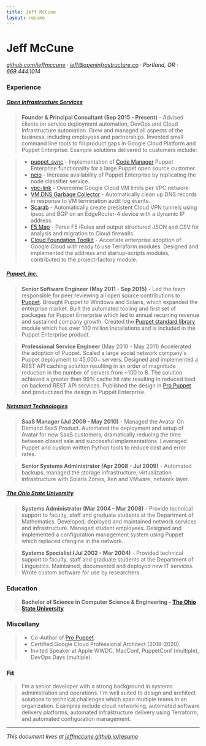 ```yaml
---
title: Jeff McCune
layout: resume
---
```


# Jeff McCune

_[github.com/jeffmccune](https://github.com/jeffmccune) &middot; jeff@openinfrastructure.co &middot; Portland, OR &middot; 669.444.1014_

### Experience

##### [Open Infrastructure Services](https://openinfrastructure.co)

> **Founder & Principal Consultant (Sep 2015 - Present)** - Advised clients on
> service deployment automation, DevOps and Cloud Infrastructure automation.
> Grew and managed all aspects of the business, including employees and
> partnerships.  Invented small command line tools to fill product gaps in
> Google Cloud Platform and Puppet Enterprise.  Example solutions delivered to
> customers include:

>  * [puppet_sync][puppet_sync] - Implementation of [Code
>    Manager][code_manager] Puppet Enterprise functionality for a large Puppet open
>    source customer.
>  * [ncio][ncio] - Increase availability of Puppet Enterprise by replicating
>    the node classifier service.
>  * [vpc-link][vpc-link] - Overcome Google Cloud VM limits per VPC network.
>  * [VM DNS Garbage Collector][vm-dns-gc] - Automatically clean up DNS records
>    in response to VM termination audit log events.
>  * [Scarab][scarab] - Automatically create presistent Cloud VPN tunnels using
>    ipsec and BGP on an EdgeRouter-4 device with a dynamic IP address.
>  * [F5 Map][f5map] - Parse F5 iRules and output structured JSON and CSV for
>    analysis and migration to Cloud firewalls.
>  * [Cloud Foundation Toolkit][cft] - Accerlate enterprise adoption of Google
>    Cloud with ready to use Terraform modules.  Designed and implemented the
>    address and startup-scripts modules, contributed to the project-factory
>    module.

##### [Puppet, Inc.](https://puppet.com/)

> **Senior Software Engineer (May 2011 - Sep 2015)** - Led the team responsible
> for peer reviewing all open source contributions to [Puppet][puppet-code].
> Brought Puppet to Windows and Solaris, which expanded the enterprise market.
> Built the automated tooling and first set of packages for Puppet Enterprise
> which led to annual recurring revenue and sustained company growth.  Created
> the [Puppet standard library][stdlib] module which has over 100 million
> installations and is included in the Puppet Enterprise product.

> **Professional Service Engineer**  (May 2010 - May 2011) Accelerated the
> adoption of Puppet.  Scaled a large social network company's Puppet
> deployment to 45,000+ servers.  Designed and implemented a REST API caching
> solution resulting in an order of magnitude reduction in the number of
> servers from ~100 to 8.  The solution achieved a greater than 99% cache hit
> rate resulting in reduced load on backend REST API services.  Published the
> design in [Pro Puppet][Pro Puppet] and productized the design in Puppet
> Enterprise.

##### [Netsmart Technologies](https://www.ntst.com)

> **SaaS Manager (Jul 2009 - May 2010)** - Managed the Avatar On Demand SaaS
> Product.  Automated the deployment and setup of Avatar for new SaaS customers,
> dramatically reducing the time between closed sale and successful
> implementations.  Leveraged Puppet and custom written Python tools to reduce
> cost and error rates.

> **Senior Systems Administrator (Apr 2008 - Jul 2009)** - Automated backups,
> managed the storage infrastructure, virtualization infrastructure with Solaris
> Zones, Xen and VMware, network layer.

##### [The Ohio State University](https://www.osu.edu)

> **Systems Administrator (Mar 2004 - Mar 2008)** - Provide technical support to
> faculty, staff and graduate students at the Department of Mathematics.
> Developed, deployed and maintained network services and infrastructure.
> Managed student employees.  Designed and implemented a configuration
> management system using Puppet which replaced cfengine in the network.

> **Systems Specialist (Jul 2002 - Mar 2004)** - Provided technical support to
> faculty, staff and graduate students at the Department of Linguistics.
> Maintained, documented and deployed new IT services. Wrote custom software for
> use by researchers.

### Education

> **Bachelor of Science in Computer Science & Engineering - [The Ohio State University](http://www.osu.edu/)**

### Miscellany

> * Co-Author of [Pro Puppet][Pro Puppet].
> * Certified Google Cloud Professional Architect (2018-2020).
> * Invited Speaker at Apple WWDC, MacConf, PuppetConf (multiple), DevOps Days (multiple).

### Fit

> I'm a senior developer with a strong background in systems administration and
> operations.  I'm well suited to design and architect solutions to technical
> challenges which span multiple teams in an organization.  Examples include
> cloud networking, automated software delivery platforms, automated
> infrastructure delivery using Terraform, and automated configuration
> management.

----

_This document lives at [jeffmccune.github.io/resume][resume]_

[Pro Puppet]: http://www.apress.com/us/book/9781430230571
[ncio]: https://github.com/jeffmccune/ncio
[crossfader]: https://github.com/puppetlabs/crossfader
[resume]: https://jeffmccune.github.io/resume/
[puppet-code]: https://github.com/puppetlabs/puppet
[puppet_sync]: https://docs.google.com/document/d/1MhwmiKQDGjznkaNRVh7S1IdU2hQUYHtHCemckz77aSE/preview?usp=sharing
[code_manager]: https://puppet.com/docs/pe/latest/code_mgr.html
[vpc-link]: https://github.com/openinfrastructure/terraform-google-vpc-link
[scarab]: https://github.com/openinfrastructure/scarab
[vm-dns-gc]: https://github.com/GoogleCloudPlatform/professional-services/tree/master/examples/gcf-pubsub-vm-delete-event-handler
[f5map]: https://github.com/GoogleCloudPlatform/professional-services/pull/169
[cft]: https://cloud.google.com/foundation-toolkit/
[stdlib]: https://forge.puppet.com/puppetlabs/stdlib
